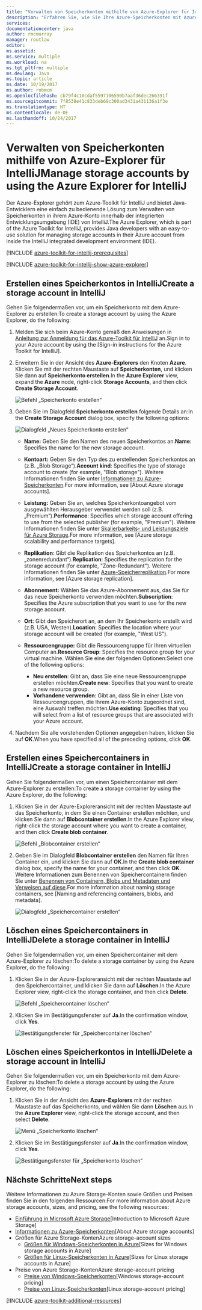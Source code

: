 ```yaml
---
title: "Verwalten von Speicherkonten mithilfe von Azure-Explorer für IntelliJ"
description: "Erfahren Sie, wie Sie Ihre Azure-Speicherkonten mit Azure-Explorer für IntelliJ verwalten."
services: 
documentationcenter: java
author: rmcmurray
manager: routlaw
editor: 
ms.assetid: 
ms.service: multiple
ms.workload: na
ms.tgt_pltfrm: multiple
ms.devlang: Java
ms.topic: article
ms.date: 10/19/2017
ms.author: robmcm
ms.openlocfilehash: cb79f4c10cdaf5597106590b7aaf36dec266391f
ms.sourcegitcommit: 7f8538e41c833deb69c300ad3431a431136a1f3e
ms.translationtype: HT
ms.contentlocale: de-DE
ms.lasthandoff: 10/24/2017
---
```

# <a name="manage-storage-accounts-by-using-the-azure-explorer-for-intellij"></a><span data-ttu-id="c2578-103">Verwalten von Speicherkonten mithilfe von Azure-Explorer für IntelliJ</span><span class="sxs-lookup"><span data-stu-id="c2578-103">Manage storage accounts by using the Azure Explorer for IntelliJ</span></span>

<span data-ttu-id="c2578-104">Der Azure-Explorer gehört zum Azure-Toolkit für IntelliJ und bietet Java-Entwicklern eine einfach zu bedienende Lösung zum Verwalten von Speicherkonten in ihrem Azure-Konto innerhalb der integrierten Entwicklungsumgebung (IDE) von IntelliJ.</span><span class="sxs-lookup"><span data-stu-id="c2578-104">The Azure Explorer, which is part of the Azure Toolkit for IntelliJ, provides Java developers with an easy-to-use solution for managing storage accounts in their Azure account from inside the IntelliJ integrated development environment (IDE).</span></span>

[!INCLUDE [azure-toolkit-for-intellij-prerequisites](../includes/azure-toolkit-for-intellij-prerequisites.md)]

[!INCLUDE [azure-toolkit-for-intellij-show-azure-explorer](../includes/azure-toolkit-for-intellij-show-azure-explorer.md)]

## <a name="create-a-storage-account-in-intellij"></a><span data-ttu-id="c2578-105">Erstellen eines Speicherkontos in IntelliJ</span><span class="sxs-lookup"><span data-stu-id="c2578-105">Create a storage account in IntelliJ</span></span>

<span data-ttu-id="c2578-106">Gehen Sie folgendermaßen vor, um ein Speicherkonto mit dem Azure-Explorer zu erstellen:</span><span class="sxs-lookup"><span data-stu-id="c2578-106">To create a storage account by using the Azure Explorer, do the following:</span></span>

1. <span data-ttu-id="c2578-107">Melden Sie sich beim Azure-Konto gemäß den Anweisungen in [Anleitung zur Anmeldung für das Azure-Toolkit für IntelliJ] an.</span><span class="sxs-lookup"><span data-stu-id="c2578-107">Sign in to your Azure account by using the [Sign-in instructions for the Azure Toolkit for IntelliJ].</span></span> 

2. <span data-ttu-id="c2578-108">Erweitern Sie in der Ansicht des **Azure-Explorers** den Knoten **Azure**. Klicken Sie mit der rechten Maustaste auf **Speicherkonten**, und klicken Sie dann auf **Speicherkonto erstellen**.</span><span class="sxs-lookup"><span data-stu-id="c2578-108">In the **Azure Explorer** view, expand the **Azure** node, right-click **Storage Accounts**, and then click **Create Storage Account**.</span></span>

   ![Befehl „Speicherkonto erstellen“][CS01]

3. <span data-ttu-id="c2578-110">Geben Sie im Dialogfeld **Speicherkonto erstellen** folgende Details an:</span><span class="sxs-lookup"><span data-stu-id="c2578-110">In the **Create Storage Account** dialog box, specify the following options:</span></span>

   ![Dialogfeld „Neues Speicherkonto erstellen“][CS02]

   * <span data-ttu-id="c2578-112">**Name:** Geben Sie den Namen des neuen Speicherkontos an.</span><span class="sxs-lookup"><span data-stu-id="c2578-112">**Name**: Specifies the name for the new storage account.</span></span>

   * <span data-ttu-id="c2578-113">**Kontoart:** Geben Sie den Typ des zu erstellenden Speicherkontos an (z.B. „Blob Storage“).</span><span class="sxs-lookup"><span data-stu-id="c2578-113">**Account kind**: Specifies the type of storage account to create (for example, "Blob storage").</span></span> <span data-ttu-id="c2578-114">Weitere Informationen finden Sie unter [Informationen zu Azure-Speicherkonten].</span><span class="sxs-lookup"><span data-stu-id="c2578-114">For more information, see [About Azure storage accounts].</span></span> 

   * <span data-ttu-id="c2578-115">**Leistung:** Geben Sie an, welches Speicherkontoangebot vom ausgewählten Herausgeber verwendet werden soll (z.B. „Premium“).</span><span class="sxs-lookup"><span data-stu-id="c2578-115">**Performance**: Specifies which storage account offering to use from the selected publisher (for example, "Premium").</span></span> <span data-ttu-id="c2578-116">Weitere Informationen finden Sie unter [Skalierbarkeits- und Leistungsziele für Azure Storage].</span><span class="sxs-lookup"><span data-stu-id="c2578-116">For more information, see [Azure storage scalability and performance targets].</span></span> 

   * <span data-ttu-id="c2578-117">**Replikation**: Gibt die Replikation des Speicherkontos an (z.B. „zonenredundant“).</span><span class="sxs-lookup"><span data-stu-id="c2578-117">**Replication**: Specifies the replication for the storage account (for example, "Zone-Redundant").</span></span> <span data-ttu-id="c2578-118">Weitere Informationen finden Sie unter [Azure-Speicherreplikation].</span><span class="sxs-lookup"><span data-stu-id="c2578-118">For more information, see [Azure storage replication].</span></span> 

   * <span data-ttu-id="c2578-119">**Abonnement:** Wählen Sie das Azure-Abonnement aus, das Sie für das neue Speicherkonto verwenden möchten.</span><span class="sxs-lookup"><span data-stu-id="c2578-119">**Subscription**: Specifies the Azure subscription that you want to use for the new storage account.</span></span>

   * <span data-ttu-id="c2578-120">**Ort**: Gibt den Speicherort an, an dem Ihr Speicherkonto erstellt wird (z.B. USA, Westen).</span><span class="sxs-lookup"><span data-stu-id="c2578-120">**Location**: Specifies the location where your storage account will be created (for example, "West US").</span></span>

   * <span data-ttu-id="c2578-121">**Ressourcengruppe:** Gibt die Ressourcengruppe für Ihren virtuellen Computer an.</span><span class="sxs-lookup"><span data-stu-id="c2578-121">**Resource Group**: Specifies the resource group for your virtual machine.</span></span> <span data-ttu-id="c2578-122">Wählen Sie eine der folgenden Optionen:</span><span class="sxs-lookup"><span data-stu-id="c2578-122">Select one of the following options:</span></span>
      * <span data-ttu-id="c2578-123">**Neu erstellen**: Gibt an, dass Sie eine neue Ressourcengruppe erstellen möchten.</span><span class="sxs-lookup"><span data-stu-id="c2578-123">**Create new**: Specifies that you want to create a new resource group.</span></span>
      * <span data-ttu-id="c2578-124">**Vorhandene verwenden**: Gibt an, dass Sie in einer Liste von Ressourcengruppen, die Ihrem Azure-Konto zugeordnet sind, eine Auswahl treffen möchten.</span><span class="sxs-lookup"><span data-stu-id="c2578-124">**Use existing**: Specifies that you will select from a list of resource groups that are associated with your Azure account.</span></span>

4. <span data-ttu-id="c2578-125">Nachdem Sie alle vorstehenden Optionen angegeben haben, klicken Sie auf **OK**.</span><span class="sxs-lookup"><span data-stu-id="c2578-125">When you have specified all of the preceding options, click **OK**.</span></span>

## <a name="create-a-storage-container-in-intellij"></a><span data-ttu-id="c2578-126">Erstellen eines Speichercontainers in IntelliJ</span><span class="sxs-lookup"><span data-stu-id="c2578-126">Create a storage container in IntelliJ</span></span>

<span data-ttu-id="c2578-127">Gehen Sie folgendermaßen vor, um einen Speichercontainer mit dem Azure-Explorer zu erstellen:</span><span class="sxs-lookup"><span data-stu-id="c2578-127">To create a storage container by using the Azure Explorer, do the following:</span></span>

1. <span data-ttu-id="c2578-128">Klicken Sie in der Azure-Exploreransicht mit der rechten Maustaste auf das Speicherkonto, in dem Sie einen Container erstellen möchten, und klicken Sie dann auf **Blobcontainer erstellen**.</span><span class="sxs-lookup"><span data-stu-id="c2578-128">In the Azure Explorer view, right-click the storage account where you want to create a container, and then click **Create blob container**.</span></span>

   ![Befehl „Blobcontainer erstellen“][CC01]

2. <span data-ttu-id="c2578-130">Geben Sie im Dialogfeld **Blobcontainer erstellen** den Namen für Ihren Container ein, und klicken Sie dann auf **OK**.</span><span class="sxs-lookup"><span data-stu-id="c2578-130">In the **Create blob container** dialog box, specify the name for your container, and then click **OK**.</span></span> <span data-ttu-id="c2578-131">Weitere Informationen zum Benennen von Speichercontainern finden Sie unter [Benennen von Containern, Blobs und Metadaten und Verweisen auf diese].</span><span class="sxs-lookup"><span data-stu-id="c2578-131">For more information about naming storage containers, see [Naming and referencing containers, blobs, and metadata].</span></span>

   ![Dialogfeld „Speichercontainer erstellen“][CC02]

## <a name="delete-a-storage-container-in-intellij"></a><span data-ttu-id="c2578-133">Löschen eines Speichercontainers in IntelliJ</span><span class="sxs-lookup"><span data-stu-id="c2578-133">Delete a storage container in IntelliJ</span></span>

<span data-ttu-id="c2578-134">Gehen Sie folgendermaßen vor, um einen Speichercontainer mit dem Azure-Explorer zu löschen:</span><span class="sxs-lookup"><span data-stu-id="c2578-134">To delete a storage container by using the Azure Explorer, do the following:</span></span>

1. <span data-ttu-id="c2578-135">Klicken Sie in der Azure-Exploreransicht mit der rechten Maustaste auf den Speichercontainer, und klicken Sie dann auf **Löschen**.</span><span class="sxs-lookup"><span data-stu-id="c2578-135">In the Azure Explorer view, right-click the storage container, and then click **Delete**.</span></span>

   ![Befehl „Speichercontainer löschen“][DC01]

2. <span data-ttu-id="c2578-137">Klicken Sie im Bestätigungsfenster auf **Ja**.</span><span class="sxs-lookup"><span data-stu-id="c2578-137">In the confirmation window, click **Yes**.</span></span>

   ![Bestätigungsfenster für „Speichercontainer löschen“][DC02]

## <a name="delete-a-storage-account-in-intellij"></a><span data-ttu-id="c2578-139">Löschen eines Speicherkontos in IntelliJ</span><span class="sxs-lookup"><span data-stu-id="c2578-139">Delete a storage account in IntelliJ</span></span>

<span data-ttu-id="c2578-140">Gehen Sie folgendermaßen vor, um ein Speicherkonto mit dem Azure-Explorer zu löschen:</span><span class="sxs-lookup"><span data-stu-id="c2578-140">To delete a storage account by using the Azure Explorer, do the following:</span></span>

1. <span data-ttu-id="c2578-141">Klicken Sie in der Ansicht des **Azure-Explorers** mit der rechten Maustaste auf das Speicherkonto, und wählen Sie dann **Löschen** aus.</span><span class="sxs-lookup"><span data-stu-id="c2578-141">In the **Azure Explorer** view, right-click the storage account, and then select **Delete**.</span></span>

   ![Menü „Speicherkonto löschen“][DS01]

2. <span data-ttu-id="c2578-143">Klicken Sie im Bestätigungsfenster auf **Ja**.</span><span class="sxs-lookup"><span data-stu-id="c2578-143">In the confirmation window, click **Yes**.</span></span>

   ![Bestätigungsfenster für „Speicherkonto löschen“][DS02]

## <a name="next-steps"></a><span data-ttu-id="c2578-145">Nächste Schritte</span><span class="sxs-lookup"><span data-stu-id="c2578-145">Next steps</span></span>

<span data-ttu-id="c2578-146">Weitere Informationen zu Azure Storage-Konten sowie Größen und Preisen finden Sie in den folgenden Ressourcen:</span><span class="sxs-lookup"><span data-stu-id="c2578-146">For more information about Azure storage accounts, sizes, and pricing, see the following resources:</span></span>

* <span data-ttu-id="c2578-147">[Einführung in Microsoft Azure Storage]</span><span class="sxs-lookup"><span data-stu-id="c2578-147">[Introduction to Microsoft Azure Storage]</span></span>
* <span data-ttu-id="c2578-148">[Informationen zu Azure-Speicherkonten]</span><span class="sxs-lookup"><span data-stu-id="c2578-148">[About Azure storage accounts]</span></span>
* <span data-ttu-id="c2578-149">Größen für Azure Storage-Konten</span><span class="sxs-lookup"><span data-stu-id="c2578-149">Azure storage-account sizes</span></span>
  * <span data-ttu-id="c2578-150">[Größen für Windows-Speicherkonten in Azure]</span><span class="sxs-lookup"><span data-stu-id="c2578-150">[Sizes for Windows storage accounts in Azure]</span></span>
  * <span data-ttu-id="c2578-151">[Größen für Linux-Speicherkonten in Azure]</span><span class="sxs-lookup"><span data-stu-id="c2578-151">[Sizes for Linux storage accounts in Azure]</span></span>
* <span data-ttu-id="c2578-152">Preise von Azure Storage-Konten</span><span class="sxs-lookup"><span data-stu-id="c2578-152">Azure storage-account pricing</span></span>
  * <span data-ttu-id="c2578-153">[Preise von Windows-Speicherkonten]</span><span class="sxs-lookup"><span data-stu-id="c2578-153">[Windows storage-account pricing]</span></span>
  * <span data-ttu-id="c2578-154">[Preise von Linux-Speicherkonten]</span><span class="sxs-lookup"><span data-stu-id="c2578-154">[Linux storage-account pricing]</span></span>

[!INCLUDE [azure-toolkit-additional-resources](../includes/azure-toolkit-additional-resources.md)]

<!-- URL List -->

[Anleitung zur Anmeldung für das Azure-Toolkit für IntelliJ]: ./azure-toolkit-for-intellij-sign-in-instructions.md
[Einführung in Microsoft Azure Storage]: /azure/storage/storage-introduction
[Informationen zu Azure-Speicherkonten]: /azure/storage/storage-create-storage-account
[Azure-Speicherreplikation]: /azure/storage/storage-redundancy
[Skalierbarkeits- und Leistungsziele für Azure Storage]: /azure/storage/storage-scalability-targets
[Benennen von Containern, Blobs und Metadaten und Verweisen auf diese]: http://go.microsoft.com/fwlink/?LinkId=255555

[Größen für Windows-Speicherkonten in Azure]: /azure/virtual-machines/virtual-machines-windows-sizes
[Größen für Linux-Speicherkonten in Azure]: /azure/virtual-machines/virtual-machines-linux-sizes
[Preise von Windows-Speicherkonten]: /pricing/details/virtual-machines/windows/
[Preise von Linux-Speicherkonten]: /pricing/details/virtual-machines/linux/

<!-- IMG List -->

[CS01]: media/azure-toolkit-for-intellij-managing-storage-accounts-using-azure-explorer/CS01.png
[CS02]: media/azure-toolkit-for-intellij-managing-storage-accounts-using-azure-explorer/CS02.png
[CC01]: media/azure-toolkit-for-intellij-managing-storage-accounts-using-azure-explorer/CC01.png
[CC02]: media/azure-toolkit-for-intellij-managing-storage-accounts-using-azure-explorer/CC02.png

[DS01]: media/azure-toolkit-for-intellij-managing-storage-accounts-using-azure-explorer/DS01.png
[DS02]: media/azure-toolkit-for-intellij-managing-storage-accounts-using-azure-explorer/DS02.png
[DC01]: media/azure-toolkit-for-intellij-managing-storage-accounts-using-azure-explorer/DC01.png
[DC02]: media/azure-toolkit-for-intellij-managing-storage-accounts-using-azure-explorer/DC02.png

